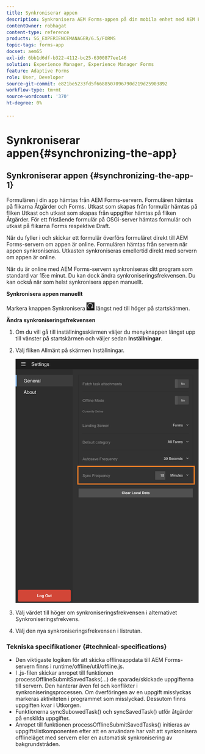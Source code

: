 ```yaml
---
title: Synkroniserar appen
description: Synkronisera AEM Forms-appen på din mobila enhet med AEM Forms-servern.
contentOwner: robhagat
content-type: reference
products: SG_EXPERIENCEMANAGER/6.5/FORMS
topic-tags: forms-app
docset: aem65
exl-id: 6bb1d6df-b322-4112-bc25-6300877ee146
solution: Experience Manager, Experience Manager Forms
feature: Adaptive Forms
role: User, Developer
source-git-commit: e821be5233fd5f6688507096790d219d25903892
workflow-type: tm+mt
source-wordcount: '370'
ht-degree: 0%

---
```


# Synkroniserar appen{#synchronizing-the-app}

## Synkroniserar appen {#synchronizing-the-app-1}

Formulären i din app hämtas från AEM Forms-servern. Formulären hämtas på flikarna Åtgärder och Forms. Utkast som skapas från formulär hämtas på fliken Utkast och utkast som skapas från uppgifter hämtas på fliken Åtgärder. För ett fristående formulär på OSGi-server hämtas formulär och utkast på flikarna Forms respektive Draft.

När du fyller i och skickar ett formulär överförs formuläret direkt till AEM Forms-servern om appen är online. Formulären hämtas från servern när appen synkroniseras. Utkasten synkroniseras emellertid direkt med servern om appen är online.

När du är online med AEM Forms-servern synkroniseras ditt program som standard var 15:e minut. Du kan dock ändra synkroniseringsfrekvensen. Du kan också när som helst synkronisera appen manuellt.

**Synkronisera appen manuellt**

Markera knappen Synkronisera ![sync-app](assets/sync-app.png) längst ned till höger på startskärmen.

**Ändra synkroniseringsfrekvensen**

1. Om du vill gå till inställningsskärmen väljer du menyknappen längst upp till vänster på startskärmen och väljer sedan **Inställningar**.
1. Välj fliken Allmänt på skärmen Inställningar.

   ![Inställningen för synkroniseringsfrekvens i fönstret Allmänna inställningar](assets/gen-settings-2.png)

1. Välj värdet till höger om synkroniseringsfrekvensen i alternativet Synkroniseringsfrekvens.
1. Välj den nya synkroniseringsfrekvensen i listrutan.

### Tekniska specifikationer {#technical-specifications}

* Den viktigaste logiken för att skicka offlineappdata till AEM Forms-servern finns i runtime/offline/util/offline.js.
* I .js-filen skickar anropet till funktionen processOfflineSubmitSavedTasks(...) de sparade/skickade uppgifterna till servern. Den hanterar även fel och konflikter i synkroniseringsprocessen. Om överföringen av en uppgift misslyckas markeras aktiviteten i programmet som misslyckad. Dessutom finns uppgiften kvar i Utkorgen.
* Funktionerna syncSubowedTask() och syncSavedTask() utför åtgärder på enskilda uppgifter.
* Anropet till funktionen processOfflineSubmitSavedTasks() initieras av uppgiftslistkomponenten efter att en användare har valt att synkronisera offlineläget med servern eller en automatisk synkronisering av bakgrundstråden.
